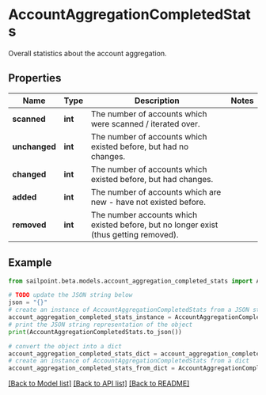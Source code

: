 # AccountAggregationCompletedStats

Overall statistics about the account aggregation.

## Properties

Name | Type | Description | Notes
------------ | ------------- | ------------- | -------------
**scanned** | **int** | The number of accounts which were scanned / iterated over. | 
**unchanged** | **int** | The number of accounts which existed before, but had no changes. | 
**changed** | **int** | The number of accounts which existed before, but had changes. | 
**added** | **int** | The number of accounts which are new - have not existed before. | 
**removed** | **int** | The number accounts which existed before, but no longer exist (thus getting removed). | 

## Example

```python
from sailpoint.beta.models.account_aggregation_completed_stats import AccountAggregationCompletedStats

# TODO update the JSON string below
json = "{}"
# create an instance of AccountAggregationCompletedStats from a JSON string
account_aggregation_completed_stats_instance = AccountAggregationCompletedStats.from_json(json)
# print the JSON string representation of the object
print(AccountAggregationCompletedStats.to_json())

# convert the object into a dict
account_aggregation_completed_stats_dict = account_aggregation_completed_stats_instance.to_dict()
# create an instance of AccountAggregationCompletedStats from a dict
account_aggregation_completed_stats_from_dict = AccountAggregationCompletedStats.from_dict(account_aggregation_completed_stats_dict)
```
[[Back to Model list]](../README.md#documentation-for-models) [[Back to API list]](../README.md#documentation-for-api-endpoints) [[Back to README]](../README.md)


